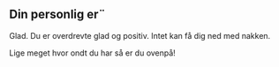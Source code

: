 ## Din personlig er¨

Glad. Du er overdrevte glad og positiv. Intet kan få dig ned med nakken.

Lige meget hvor ondt du har så er du ovenpå!